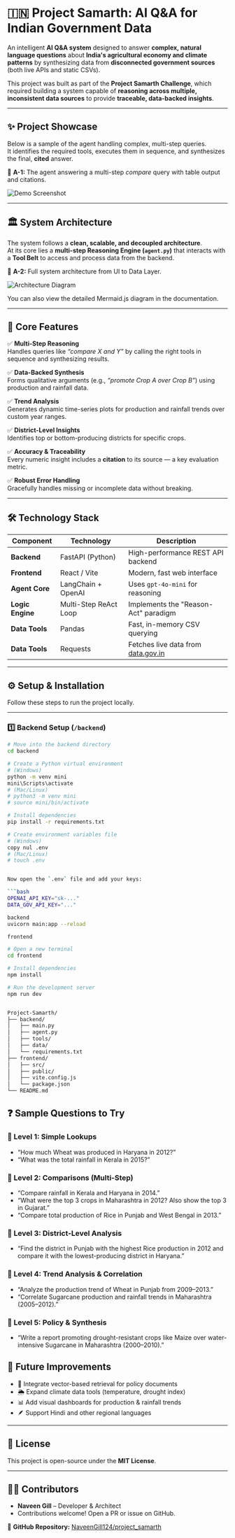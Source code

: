 # 🇮🇳 Project Samarth: AI Q&A for Indian Government Data

An intelligent **AI Q&A system** designed to answer **complex, natural language questions** about **India's agricultural economy and climate patterns** by synthesizing data from **disconnected government sources** (both live APIs and static CSVs).

This project was built as part of the **Project Samarth Challenge**, which required building a system capable of **reasoning across multiple, inconsistent data sources** to provide **traceable, data-backed insights**.

---

## ✨ Project Showcase

Below is a sample of the agent handling complex, multi-step queries.  
It identifies the required tools, executes them in sequence, and synthesizes the final, **cited** answer.

📸 **A-1:** The agent answering a multi-step *compare* query with table output and citations.  
<!-- Replace this placeholder with your demo image -->
![Demo Screenshot]()

---

## 🏛️ System Architecture

The system follows a **clean, scalable, and decoupled architecture**.  
At its core lies a **multi-step Reasoning Engine (`agent.py`)** that interacts with a **Tool Belt** to access and process data from the backend.

📸 **A-2:** Full system architecture from UI to Data Layer.  
<!-- Replace this placeholder with your architecture diagram -->
![Architecture Diagram](https://your-architecture-diagram-link-here)

You can also view the detailed Mermaid.js diagram in the documentation.

---

## 🎯 Core Features

✅ **Multi-Step Reasoning**  
Handles queries like *“compare X and Y”* by calling the right tools in sequence and synthesizing results.

✅ **Data-Backed Synthesis**  
Forms qualitative arguments (e.g., *“promote Crop A over Crop B”*) using production and rainfall data.

✅ **Trend Analysis**  
Generates dynamic time-series plots for production and rainfall trends over custom year ranges.

✅ **District-Level Insights**  
Identifies top or bottom-producing districts for specific crops.

✅ **Accuracy & Traceability**  
Every numeric insight includes a **citation** to its source — a key evaluation metric.

✅ **Robust Error Handling**  
Gracefully handles missing or incomplete data without breaking.

---

## 🛠️ Technology Stack

| Component | Technology | Description |
|------------|-------------|-------------|
| **Backend** | FastAPI (Python) | High-performance REST API backend |
| **Frontend** | React / Vite | Modern, fast web interface |
| **Agent Core** | LangChain + OpenAI | Uses `gpt-4o-mini` for reasoning |
| **Logic Engine** | Multi-Step ReAct Loop | Implements the "Reason-Act" paradigm |
| **Data Tools** | Pandas | Fast, in-memory CSV querying |
| **Data Tools** | Requests | Fetches live data from [data.gov.in](https://data.gov.in) |

---

## ⚙️ Setup & Installation

Follow these steps to run the project locally.

---

### 1️⃣ Backend Setup (`/backend`)

```bash
# Move into the backend directory
cd backend

# Create a Python virtual environment
# (Windows)
python -m venv mini
mini\Scripts\activate
# (Mac/Linux)
# python3 -m venv mini
# source mini/bin/activate

# Install dependencies
pip install -r requirements.txt

# Create environment variables file
# (Windows)
copy nul .env
# (Mac/Linux)
# touch .env


Now open the `.env` file and add your keys:

```bash
OPENAI_API_KEY="sk-..."
DATA_GOV_API_KEY="..."

backend
uvicorn main:app --reload

frontend

# Open a new terminal
cd frontend

# Install dependencies
npm install

# Run the development server
npm run dev


Project-Samarth/
├── backend/
│   ├── main.py
│   ├── agent.py
│   ├── tools/
│   ├── data/
│   └── requirements.txt
├── frontend/
│   ├── src/
│   ├── public/
│   ├── vite.config.js
│   └── package.json
└── README.md

```

## ❓ Sample Questions to Try

### 🔹 Level 1: Simple Lookups
- “How much Wheat was produced in Haryana in 2012?”
- “What was the total rainfall in Kerala in 2015?”

### 🔹 Level 2: Comparisons (Multi-Step)
- “Compare rainfall in Kerala and Haryana in 2014.”
- “What were the top 3 crops in Maharashtra in 2012? Also show the top 3 in Gujarat.”
- “Compare total production of Rice in Punjab and West Bengal in 2013.”

### 🔹 Level 3: District-Level Analysis
- “Find the district in Punjab with the highest Rice production in 2012 and compare it with the lowest-producing district in Haryana.”

### 🔹 Level 4: Trend Analysis & Correlation
- “Analyze the production trend of Wheat in Punjab from 2009–2013.”
- “Correlate Sugarcane production and rainfall trends in Maharashtra (2005–2012).”

### 🔹 Level 5: Policy & Synthesis
- “Write a report promoting drought-resistant crops like Maize over water-intensive Sugarcane in Maharashtra (2000–2010).”


## 🚀 Future Improvements

- 🧩 Integrate vector-based retrieval for policy documents  
- 🌦️ Expand climate data tools (temperature, drought index)  
- 📊 Add visual dashboards for production & rainfall trends  
- 🪶 Support Hindi and other regional languages  

---

## 📜 License

This project is open-source under the **MIT License**.

---

## 👨‍💻 Contributors

- **Naveen Gill** – Developer & Architect  
- Contributions welcome! Open a PR or issue on GitHub.

🔗 **GitHub Repository:** [NaveenGill124/project_samarth](https://github.com/NaveenGill124/project_samarth)


